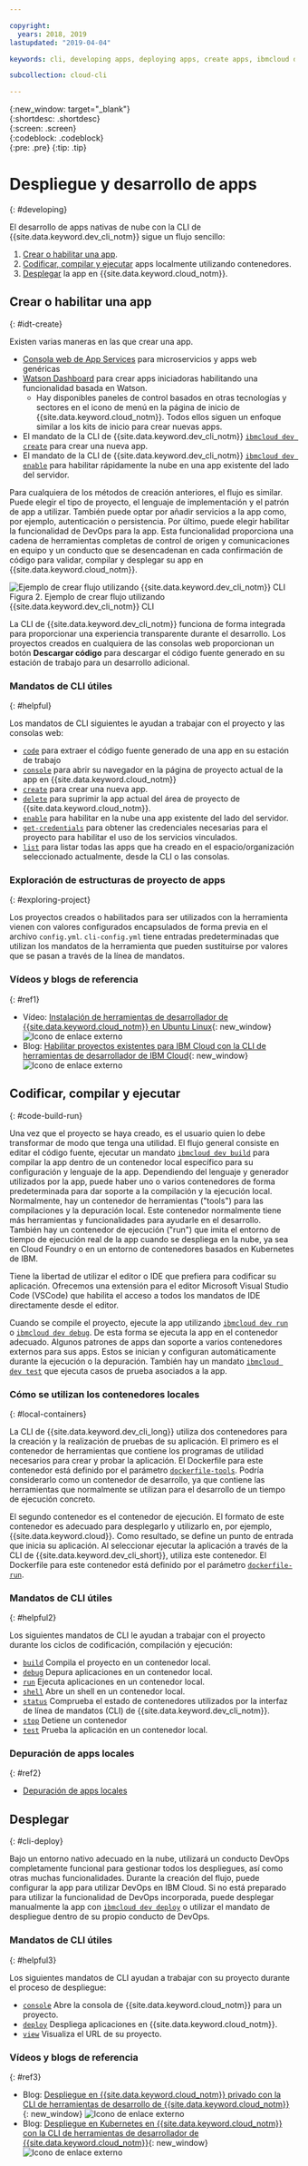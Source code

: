 ```yaml
---

copyright:
  years: 2018, 2019
lastupdated: "2019-04-04"

keywords: cli, developing apps, deploying apps, create apps, ibmcloud dev enable, ibmcloud dev create, local containers, ibmcloud dev run, ibmcloud dev, cli blog, cli video, cli reference

subcollection: cloud-cli

---
```


{:new_window: target="_blank"}  
{:shortdesc: .shortdesc}  
{:screen: .screen}  
{:codeblock: .codeblock}  
{:pre: .pre}
{:tip: .tip}

# Despliegue y desarrollo de apps
{: #developing}

El desarrollo de apps nativas de nube con la CLI de {{site.data.keyword.dev_cli_notm}} sigue un flujo sencillo:

1. [Crear o habilitar una app](#idt-create).
2. [Codificar, compilar y ejecutar](#code-build-run) apps localmente utilizando contenedores.
3. [Desplegar](#cli-deploy) la app en {{site.data.keyword.cloud_notm}}.

## Crear o habilitar una app
{: #idt-create}

Existen varias maneras en las que crear una app.
- [Consola web de App Services](https://cloud.ibm.com/developer/appservice/dashboard) para microservicios y apps web genéricas
- [Watson Dashboard](https://cloud.ibm.com/developer/watson/dashboard) para crear apps iniciadoras habilitando una funcionalidad basada en Watson.
    - Hay disponibles paneles de control basados en otras tecnologías y sectores en el icono de menú en la página de inicio de {{site.data.keyword.cloud_notm}}. Todos ellos siguen un enfoque similar a los kits de inicio para crear nuevas apps.
- El mandato de la CLI de {{site.data.keyword.dev_cli_notm}} [`ibmcloud dev create`](/docs/cli/idt?topic=cloud-cli-idt-cli#create) para crear una nueva app.
- El mandato de la CLI de {{site.data.keyword.dev_cli_notm}} [`ibmcloud dev enable`](/docs/cli/idt?topic=cloud-cli-idt-cli#enable) para habilitar rápidamente la nube en una app existente del lado del servidor.

Para cualquiera de los métodos de creación anteriores, el flujo es similar. Puede elegir el tipo de proyecto, el lenguaje de implementación y el patrón de app a utilizar. También puede optar por añadir servicios a la app como, por ejemplo, autenticación o persistencia. Por último, puede elegir habilitar la funcionalidad de DevOps para la app. Esta funcionalidad proporciona una cadena de herramientas completas de control de origen y comunicaciones en equipo y un conducto que se desencadenan en cada confirmación de código para validar, compilar y desplegar su app en {{site.data.keyword.cloud_notm}}.

![Ejemplo de crear flujo utilizando {{site.data.keyword.dev_cli_notm}} CLI](create_flow.png "Ejemplo de crear flujo utilizando {{site.data.keyword.dev_cli_notm}} CLI") <br> Figura 2. Ejemplo de crear flujo utilizando {{site.data.keyword.dev_cli_notm}} CLI

La CLI de {{site.data.keyword.dev_cli_notm}} funciona de forma integrada para proporcionar una experiencia transparente durante el desarrollo. Los proyectos creados en cualquiera de las consolas web proporcionan un botón **Descargar código** para descargar el código fuente generado en su estación de trabajo para un desarrollo adicional.

### Mandatos de CLI útiles
{: #helpful}

Los mandatos de CLI siguientes le ayudan a trabajar con el proyecto y las consolas web:
- [`code`](/docs/cli/idt?topic=cloud-cli-idt-cli#code) para extraer el código fuente generado de una app en su estación de trabajo
- [`console`](/docs/cli/idt?topic=cloud-cli-idt-cli#console) para abrir su navegador en la página de proyecto actual de la app en {{site.data.keyword.cloud_notm}}
- [`create`](/docs/cli/idt?topic=cloud-cli-idt-cli#create) para crear una nueva app.
- [`delete`](/docs/cli/idt?topic=cloud-cli-idt-cli#delete) para suprimir la app actual del área de proyecto de {{site.data.keyword.cloud_notm}}.
- [`enable`](/docs/cli/idt?topic=cloud-cli-idt-cli#enable) para habilitar en la nube una app existente del lado del servidor.
- [`get-credentials`](/docs/cli/idt?topic=cloud-cli-idt-cli#get-credentials) para obtener las credenciales necesarias para el proyecto para habilitar el uso de los servicios vinculados.
- [`list`](/docs/cli/idt/?topic=cloud-cli-idt-cli#list) para listar todas las apps que ha creado en el espacio/organización seleccionado actualmente, desde la CLI o las consolas.

### Exploración de estructuras de proyecto de apps
{: #exploring-project}

Los proyectos creados o habilitados para ser utilizados con la herramienta vienen con valores configurados encapsulados de forma previa en el archivo `config.yml`. `cli-config.yml` tiene entradas predeterminadas que utilizan los mandatos de la herramienta que pueden sustituirse por valores que se pasan a través de la línea de mandatos.

### Vídeos y blogs de referencia
{: #ref1}

- Vídeo: [Instalación de herramientas de desarrollador de {{site.data.keyword.cloud_notm}} en Ubuntu Linux](https://www.youtube.com/watch?v=sr7KjHAKpEs){: new_window} ![Icono de enlace externo](../../icons/launch-glyph.svg "Icono de enlace externo")
- Blog: [Habilitar proyectos existentes para IBM Cloud con la CLI de herramientas de desarrollador de IBM Cloud](https://www.ibm.com/blogs/bluemix/2017/09/enable-existing-projects-ibm-cloud-ibm-cloud-developer-tools-cli/){: new_window} ![Icono de enlace externo](../../icons/launch-glyph.svg "Icono de enlace externo")

## Codificar, compilar y ejecutar
{: #code-build-run}

Una vez que el proyecto se haya creado, es el usuario quien lo debe transformar de modo que tenga una utilidad. El flujo general consiste en editar el código fuente, ejecutar un mandato [`ibmcloud dev build`](/docs/cli/idt?topic=cloud-cli-idt-cli#build) para compilar la app dentro de un contenedor local específico para su configuración y lenguaje de la app. Dependiendo del lenguaje y generador utilizados por la app, puede haber uno o varios contenedores de forma predeterminada para dar soporte a la compilación y la ejecución local. Normalmente, hay un contenedor de herramientas ("tools") para las compilaciones y la depuración local. Este contenedor normalmente tiene más herramientas y funcionalidades para ayudarle en el desarrollo. También hay un contenedor de ejecución ("run") que imita el entorno de tiempo de ejecución real de la app cuando se despliega en la nube, ya sea en Cloud Foundry o en un entorno de contenedores basados en Kubernetes de IBM.

Tiene la libertad de utilizar el editor o IDE que prefiera para codificar su aplicación. Ofrecemos una extensión para el editor Microsoft Visual Studio Code (VSCode) que habilita el acceso a todos los mandatos de IDE directamente desde el editor.

Cuando se compile el proyecto, ejecute la app utilizando
[`ibmcloud dev run`](/docs/cli/idt?topic=cloud-cli-idt-cli#run) o [`ibmcloud dev debug`](/docs/cli/idt?topic=cloud-cli-idt-cli#debug). De esta forma se ejecuta la app en el contenedor adecuado. Algunos patrones de apps dan soporte a varios contenedores externos para sus apps. Estos se inician y configuran automáticamente durante la ejecución o la depuración. También hay un mandato [`ibmcloud dev test`](/docs/cli/idt?topic=cloud-cli-idt-cli#test) que ejecuta casos de prueba asociados a la app.

### Cómo se utilizan los contenedores locales
{: #local-containers}

La CLI de {{site.data.keyword.dev_cli_long}} utiliza dos contenedores para la creación y la realización de pruebas de su aplicación. El primero es el contenedor de herramientas que contiene los programas de utilidad necesarios para crear y probar la aplicación. El Dockerfile para este contenedor está definido por el parámetro [`dockerfile-tools`](/docs/cli/idt?topic=cloud-cli-idt-cli#command-parameters). Podría considerarlo como un contenedor de desarrollo, ya que contiene las herramientas que normalmente se utilizan para el desarrollo de un tiempo de ejecución concreto.

El segundo contenedor es el contenedor de ejecución. El formato de este contenedor es adecuado para desplegarlo y utilizarlo en, por ejemplo, {{site.data.keyword.cloud}}. Como resultado, se define un punto de entrada que inicia su aplicación. Al seleccionar ejecutar la aplicación a través de la CLI de {{site.data.keyword.dev_cli_short}}, utiliza este contenedor. El Dockerfile para este contenedor está definido por el parámetro [`dockerfile-run`](/docs/cli/idt?topic=cloud-cli-idt-cli#run-parameters).

### Mandatos de CLI útiles
{: #helpful2}

Los siguientes mandatos de CLI le ayudan a trabajar con el proyecto durante los ciclos de codificación, compilación y ejecución:
- [`build`](/docs/cli/idt?topic=cloud-cli-idt-cli#build) Compila el proyecto en un contenedor local.
- [`debug`](/docs/cli/idt?topic=cloud-cli-idt-cli#debug) Depura aplicaciones en un contenedor local.
- [`run`](/docs/cli/idt?topic=cloud-cli-idt-cli#run) Ejecuta aplicaciones en un contenedor local.
- [`shell`](/docs/cli/idt?topic=cloud-cli-idt-cli#shell) Abre un shell en un contenedor local.
- [`status`](/docs/cli/idt?topic=cloud-cli-idt-cli#status) Comprueba el estado de contenedores utilizados por la interfaz de línea de mandatos (CLI) de {{site.data.keyword.dev_cli_notm}}.
- [`stop`](/docs/cli/idt?topic=cloud-cli-idt-cli#stop) Detiene un contenedor
- [`test`](/docs/cli/idt?topic=cloud-cli-idt-cli#test) Prueba la aplicación en un contenedor local.

### Depuración de apps locales
{: #ref2}

- [Depuración de apps locales](/docs/cli/idt?topic=cloud-cli-local-debug#local-debug)

## Desplegar
{: #cli-deploy}

Bajo un entorno nativo adecuado en la nube, utilizará un conducto DevOps completamente funcional para gestionar todos los despliegues, así como otras muchas funcionalidades. Durante la creación del flujo, puede configurar la app para utilizar DevOps en IBM Cloud. Si no está preparado para utilizar la funcionalidad de DevOps incorporada, puede desplegar manualmente la app con [`ibmcloud dev deploy`](/docs/cli/idt?topic=cloud-cli-idt-cli#deploy) o utilizar el mandato de despliegue dentro de su propio conducto de DevOps.  

### Mandatos de CLI útiles
{: #helpful3}

Los siguientes mandatos de CLI ayudan a trabajar con su proyecto durante el proceso de despliegue:
- [`console`](/docs/cli/idt?topic=cloud-cli-idt-cli#console) Abre la consola de {{site.data.keyword.cloud_notm}} para un proyecto.
- [`deploy`](/docs/cli/idt?topic=cloud-cli-idt-cli#deploy) Despliega aplicaciones en {{site.data.keyword.cloud_notm}}.
- [`view`](/docs/cli/idt?topic=cloud-cli-idt-cli#view) Visualiza el URL de su proyecto.

### Vídeos y blogs de referencia
{: #ref3}

- Blog: [Despliegue en {{site.data.keyword.cloud_notm}} privado con la CLI de herramientas de desarrollo de {{site.data.keyword.cloud_notm}}](https://www.ibm.com/blogs/bluemix/2017/09/deploying-ibm-cloud-private-ibm-cloud-developer-tools-cli/){: new_window} ![Icono de enlace externo](../../icons/launch-glyph.svg "Icono de enlace externo")
- Blog: [Despliegue en Kubernetes en {{site.data.keyword.cloud_notm}} con la CLI de herramientas de desarrollador de {{site.data.keyword.cloud_notm}}](https://www.ibm.com/blogs/bluemix/2017/09/deploying-kubernetes-ibm-cloud-ibm-cloud-developer-tools-cli/){: new_window} ![Icono de enlace externo](../../icons/launch-glyph.svg "Icono de enlace externo")
